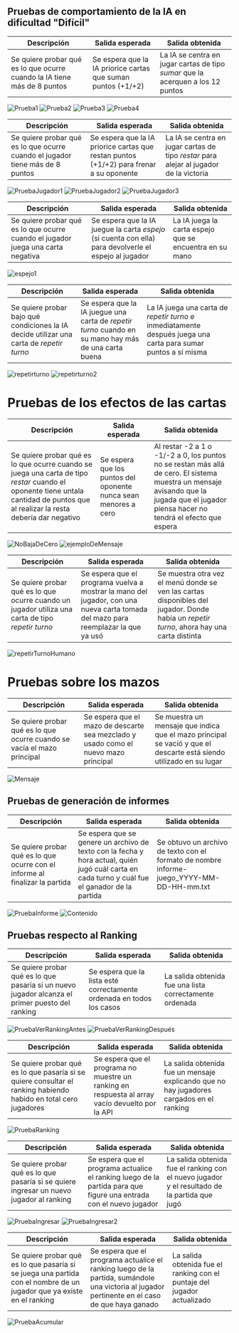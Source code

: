 ## Pruebas de comportamiento de la IA en dificultad "Difícil"

| Descripción | Salida esperada | Salida obtenida
| --- | --- | --- |
| Se quiere probar qué es lo que ocurre cuando la IA tiene más de 8 puntos| Se espera que la IA priorice cartas que suman puntos (+1/+2) | La IA se centra en jugar cartas de tipo *sumar* que la acerquen a los 12 puntos | 

![Prueba1](/imgs/ejiaporganar1.jpg)
![Prueba2](/imgs/ejiaporganar2.jpg)
![Prueba3](/imgs/ejiaporganar3.jpg)
![Prueba4](/imgs/ejiaporganar4.jpg)

| Descripción | Salida esperada | Salida obtenida
| --- | --- | --- |
| Se quiere probar qué es lo que ocurre cuando el jugador tiene más de 8 puntos| Se espera que la IA priorice cartas que restan puntos (+1/+2) para frenar a su oponente | La IA se centra en jugar cartas de tipo *restar* para alejar al jugador de la victoria | 

![PruebaJugador1](/imgs/ejjugadorporganar1.jpg)
![PruebaJugador2](/imgs/ejjugadorporganar2.jpg)
![PruebaJugador3](/imgs/ejjugadorporganar3.png)

| Descripción | Salida esperada | Salida obtenida
| --- | --- | --- |
| Se quiere probar qué es lo que ocurre cuando el jugador juega una carta negativa | Se espera que la IA juegue la carta *espejo* (si cuenta con ella) para devolverle el espejo al jugador | La IA juega la carta espejo que se encuentra en su mano |

![espejo1](/imgs/ejespejo1.jpg)


| Descripción | Salida esperada | Salida obtenida
| --- | --- | --- |
| Se quiere probar bajo qué condiciones la IA decide utilizar una carta de *repetir turno* | Se espera que la IA juegue una carta de *repetir turno* cuando en su mano hay más de una carta buena | La IA juega una carta de *repetir turno* e inmediatamente después juega una carta para sumar puntos a sí misma |

![repetirturno](/imgs/ejrepetirturno1.jpg)
![repetirturno2](/imgs/ejrepetirturno2.jpg)

# Pruebas de los efectos de las cartas

| Descripción | Salida esperada | Salida obtenida
| --- | --- | --- |
| Se quiere probar qué es lo que ocurre cuando se juega una carta de tipo *restar* cuando el oponente tiene untala cantidad de puntos que al realizar la resta debería dar negativo | Se espera que los puntos del oponente nunca sean menores a cero | Al restar -2 a 1 o -1/-2 a 0, los puntos no se restan más allá de cero. El sistema muestra un mensaje avisando que la jugada que el jugador piensa hacer no tendrá el efecto que espera | 

![NoBajaDeCero](/imgs//ejunomenosdos.png)
![ejemploDeMensaje](/imgs//ejmsj.png)

| Descripción | Salida esperada | Salida obtenida
| --- | --- | --- |
| Se quiere probar qué es lo que ocurre cuando un jugador utiliza una carta de tipo *repetir turno* | Se espera que el programa vuelva a mostrar la mano del jugador, con una nueva carta tomada del mazo para reemplazar la que ya usó | Se muestra otra vez el menú donde se ven las cartas disponibles del jugador. Donde había un *repetir turno*, ahora hay una carta distinta |

![repetirTurnoHumano](/imgs/ejrepetirturnojugador.png)

# Pruebas sobre los mazos

| Descripción | Salida esperada | Salida obtenida
| --- | --- | --- |
| Se quiere probar qué es lo que ocurre cuando se vacía el mazo principal | Se espera que el mazo de descarte sea mezclado y usado como el nuevo mazo principal | Se muestra un mensaje que indica que el mazo principal se vació y que el descarte está siendo utilizado en su lugar | 

![Mensaje](/imgs/mazovacio.png)

## Pruebas de generación de informes

| Descripción | Salida esperada | Salida obtenida
| --- | --- | --- |
| Se quiere probar qué es lo que ocurre con el informe al finalizar la partida | Se espera que se genere un archivo de texto con la fecha y hora actual, quién jugó cuál carta en cada turno y cuál fue el ganador de la partida | Se obtuvo un archivo de texto con el formato de nombre informe-juego_YYYY-MM-DD-HH-mm.txt |

![PruebaInforme](/imgs/ejinformesuccesfullycreated.png)
![Contenido](/imgs/contenidoinforme.png)

## Pruebas respecto al Ranking 

| Descripción | Salida esperada | Salida obtenida
| --- | --- | --- |
| Se quiere probar qué es lo que pasaría si un nuevo jugador alcanza el primer puesto del ranking | Se espera que la lista esté correctamente ordenada en todos los casos | La salida obtenida fue una lista correctamente ordenada |

![PruebaVerRankingAntes](/imgs/ejverrankingantes.jpg)
![PruebaVerRankingDespués](/imgs/ejverrankingdespues.jpg)

| Descripción | Salida esperada | Salida obtenida
| --- | --- | --- |
| Se quiere probar qué es lo que pasaría si se quiere consultar el ranking habiendo habido en total cero jugadores | Se espera que el programa no muestre un ranking en respuesta al array vacío devuelto por la API | La salida obtenida fue un mensaje explicando que no hay jugadores cargados en el ranking |

![PruebaRanking](/imgs/ejverrankingvacio.png)

| Descripción | Salida esperada | Salida obtenida
| --- | --- | --- |
| Se quiere probar qué es lo que pasaría si se quiere ingresar un nuevo jugador al ranking | Se espera que el programa actualice el ranking luego de la partida para que figure una entrada con el nuevo jugador | La salida obtenida fue el ranking con el nuevo jugador y el resultado de la partida que jugó |

![PruebaIngresar](/imgs/ejagregarantes.png)
![PruebaIngresar2](/imgs/ejagregardespues.png)

| Descripción | Salida esperada | Salida obtenida
| --- | --- | --- |
| Se quiere probar qué es lo que pasaría si se juega una partida con el nombre de un jugador que ya existe en el ranking | Se espera que el programa actualice el ranking luego de la partida, sumándole una victoria al jugador pertinente en el caso de que haya ganado | La salida obtenida fue el ranking con el puntaje del jugador actualizado |

![PruebaAcumular](/imgs/ejagregarantes.png)